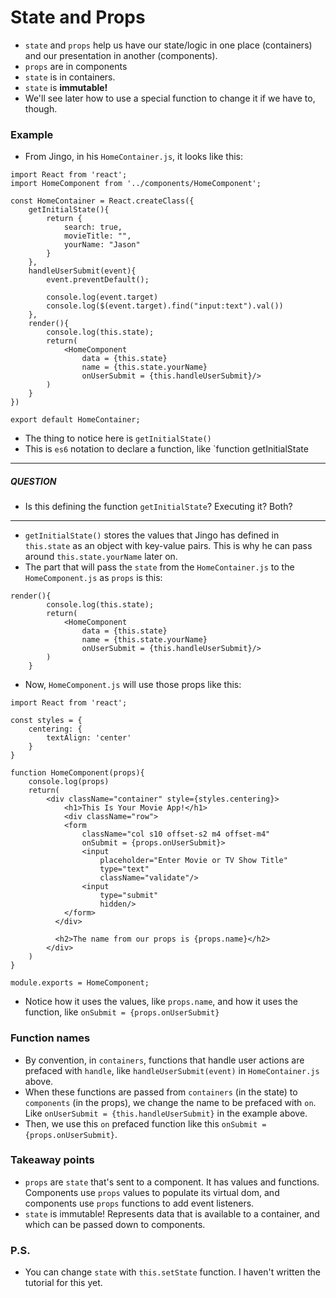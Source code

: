 # State and Props

- `state` and `props` help us have our state/logic in one place (containers) and our presentation in another (components).
- `props` are in components
- `state` is in containers.
- `state` is **immutable!**
- We'll see later how to use a special function to change it if we have to, though.

### Example
- From Jingo, in his `HomeContainer.js`, it looks like this:
```
import React from 'react';
import HomeComponent from '../components/HomeComponent';

const HomeContainer = React.createClass({
	getInitialState(){
		return {
			search: true,
			movieTitle: "",
			yourName: "Jason"
		}
	},
	handleUserSubmit(event){
		event.preventDefault();

		console.log(event.target)
		console.log($(event.target).find("input:text").val())
	},
	render(){
		console.log(this.state);
		return(
			<HomeComponent 
				data = {this.state}
				name = {this.state.yourName}
				onUserSubmit = {this.handleUserSubmit}/>
		)
	}
})

export default HomeContainer;
```
- The thing to notice here is `getInitialState()`
- This is `es6` notation to declare a function, like `function getInitialState

----------

##### QUESTION
- Is this defining the function `getInitialState`? Executing it? Both?

----------

- `getInitialState()` stores the values that Jingo has defined in `this.state` as an object with key-value pairs. This is why he can pass around `this.state.yourName` later on.
- The part that will pass the `state` from the `HomeContainer.js` to the `HomeComponent.js` as `props` is this:
```
render(){
        console.log(this.state);
        return(
            <HomeComponent 
                data = {this.state}
                name = {this.state.yourName}
                onUserSubmit = {this.handleUserSubmit}/>
        )
    }
``` 
- Now, `HomeComponent.js` will use those props like this:
```
import React from 'react';

const styles = {
	centering: {
		textAlign: 'center'
	}
}

function HomeComponent(props){
	console.log(props)
	return(
		<div className="container" style={styles.centering}>
			<h1>This Is Your Movie App!</h1>
			<div className="row">
		    <form 
		    	className="col s10 offset-s2 m4 offset-m4"
		    	onSubmit = {props.onUserSubmit}>
		    	<input 
		    		placeholder="Enter Movie or TV Show Title" 
		    		type="text"
		    		className="validate"/>
		    	<input 
		    		type="submit"
		    		hidden/>
		    </form>
		  </div>

		  <h2>The name from our props is {props.name}</h2>
		</div>
	)
}

module.exports = HomeComponent;
```
- Notice how it uses the values, like `props.name`, and how it uses the function, like `onSubmit = {props.onUserSubmit}`

### Function names
- By convention, in `containers`, functions that handle user actions are prefaced with `handle`, like `handleUserSubmit(event)` in `HomeContainer.js` above.
- When these functions are passed from `containers` (in the state) to `components` (in the props), we change the name to be prefaced with `on`. Like `onUserSubmit = {this.handleUserSubmit}` in the example above.
- Then, we use this `on` prefaced function like this `onSubmit = {props.onUserSubmit}`.

### Takeaway points
- `props` are `state` that's sent to a component. It has values and functions. Components use `props` values to populate its virtual dom, and components use `props` functions to add event listeners.
- `state` is immutable! Represents data that is available to a container, and which can be passed down to components.


### P.S.
- You can change `state` with `this.setState` function. I haven't written the tutorial for this yet.